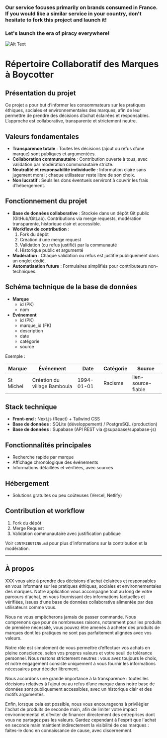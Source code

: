 ### Our service focuses primarily on brands consumed in France. If you would like a similar service in your country, don't hesitate to fork this project and launch it!
### Let's launch the era of piracy everywhere!

![Alt Text](https://media1.tenor.com/m/Nt6Zju-KjTsAAAAC/luffy-one-piece.gif)

# Répertoire Collaboratif des Marques à Boycotter

## Présentation du projet
Ce projet a pour but d’informer les consommateurs sur les pratiques éthiques, sociales et environnementales des marques, afin de leur permettre de prendre des décisions d’achat éclairées et responsables. L’approche est collaborative, transparente et strictement neutre.

## Valeurs fondamentales
- **Transparence totale** : Toutes les décisions (ajout ou refus d’une marque) sont publiques et argumentées.
- **Collaboration communautaire** : Contribution ouverte à tous, avec validation par modération communautaire stricte.
- **Neutralité et responsabilité individuelle** : Information claire sans jugement moral ; chaque utilisateur reste libre de son choix.
- **Non lucratif** : Seuls les dons éventuels serviront à couvrir les frais d’hébergement.

## Fonctionnement du projet
- **Base de données collaborative** : Stockée dans un dépôt Git public (GitHub/GitLab). Contributions via merge requests, modération transparente, historique clair et accessible.
- **Workflow de contribution** :
    1. Fork du dépôt
    2. Création d’une merge request
    3. Validation (ou refus justifié) par la communauté
    4. Historique public et argumenté
- **Modération** : Chaque validation ou refus est justifié publiquement dans un onglet dédié.
- **Automatisation future** : Formulaires simplifiés pour contributeurs non-techniques.

## Schéma technique de la base de données

- **Marque**
    - id (PK)
    - nom
- **Événement**
    - id (PK)
    - marque_id (FK)
    - description
    - date
    - catégorie
    - source

Exemple :

| Marque    | Événement                       | Date       | Catégorie | Source             |
|-----------|----------------------------------|------------|-----------|--------------------|
| St Michel | Création du village Bamboula     | 1994-01-01 | Racisme   | lien-source-fiable |

## Stack technique
- **Front-end** : Next.js (React) + Tailwind CSS
- **Base de données** : SQLite (développement) / PostgreSQL (production)
- **Base de données** : Supabase (API REST via @supabase/supabase-js)

## Fonctionnalités principales
- Recherche rapide par marque
- Affichage chronologique des événements
- Informations détaillées et vérifiées, avec sources

## Hébergement
- Solutions gratuites ou peu coûteuses (Vercel, Netlify)

## Contribution et workflow
1. Fork du dépôt
2. Merge Request
3. Validation communautaire avec justification publique

Voir `CONTRIBUTING.md` pour plus d’informations sur la contribution et la modération.

---

## À propos

XXX vous aide à prendre des décisions d'achat éclairées et responsables en vous informant sur les pratiques éthiques, sociales et environnementales des marques. Notre application vous accompagne tout au long de votre parcours d'achat, en vous fournissant des informations factuelles et vérifiées, issues d’une base de données collaborative alimentée par des utilisateurs comme vous.

Nous ne vous empêcherons jamais de passer commande. Nous comprenons que pour de nombreuses raisons, notamment pour les produits de première nécessité, vous pouvez être amenés à acheter des produits de marques dont les pratiques ne sont pas parfaitement alignées avec vos valeurs.

Notre rôle est simplement de vous permettre d’effectuer vos achats en pleine conscience, selon vos propres valeurs et votre seuil de tolérance personnel. Nous restons strictement neutres : vous avez toujours le choix, et notre engagement consiste uniquement à vous fournir les informations nécessaires pour décider librement.

Nous accordons une grande importance à la transparence : toutes les décisions relatives à l’ajout ou au refus d’une marque dans notre base de données sont publiquement accessibles, avec un historique clair et des motifs argumentés.

Enfin, lorsque cela est possible, nous vous encourageons à privilégier l'achat de produits de seconde main, afin de limiter votre impact environnemental et d’éviter de financer directement des entreprises dont vous ne partagez pas les valeurs. Gardez cependant à l'esprit que l'achat en seconde main maintient indirectement la visibilité de ces marques : faites-le donc en connaissance de cause, avec discernement.
